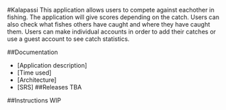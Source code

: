 #Kalapassi
This application allows users to compete against eachother in fishing. The application will give scores depending on the catch. Users can also check what fishes others have caught and where they have caught them. Users can make individual accounts in order to add their catches or use a guest account to see catch statistics. 

##Documentation
* [Application description]
* [Time used]
* [Architecture]
* [SRS]
##Releases
TBA

##Instructions
WIP